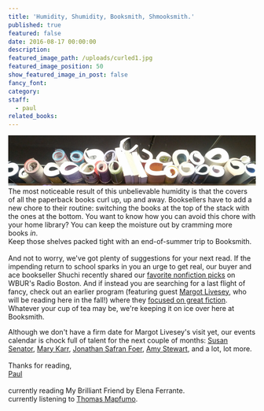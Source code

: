 ```yaml
---
title: 'Humidity, Shumidity, Booksmith, Shmooksmith.'
published: true
featured: false
date: 2016-08-17 00:00:00
description:
featured_image_path: /uploads/curled1.jpg
featured_image_position: 50
show_featured_image_in_post: false
fancy_font:
category:
staff:
  - paul
related_books:
---
```



![](/uploads/versions/curled1---x----967-194x---.jpg)The most noticeable result of this unbelievable humidity is that the covers of all the paperback books curl up, up and away. Booksellers have to add a new chore to their routine: switching the books at the top of the stack with the ones at the bottom. You want to know how you can avoid this chore with your home library? You can keep the moisture out by cramming more books *in*.
<br>Keep those shelves packed tight with an end-of-summer trip to Booksmith.
<br>
<br>And not to worry, we've got plenty of suggestions for your next read. If the impending return to school sparks in you an urge to get real, our buyer and ace bookseller Shuchi recently shared our [favorite nonfiction picks](https://www.wbur.org/radioboston/2016/08/12/summer-non-fiction) on WBUR's Radio Boston. And if instead you are searching for a last flight of fancy, check out an earlier program (featuring guest [Margot Livesey](https://www.brooklinebooksmith-shop.com/search/site/margot%2520livesey), who will be reading here in the fall!) where they [focused on great fiction](https://www.wbur.org/radioboston/2016/07/29/summer-reading-fiction). Whatever your cup of tea may be, we're keeping it on ice over here at Booksmith.

Although we don't have a firm date for Margot Livesey's visit yet, our events calendar is chock full of talent for the next couple of months: [Susan Senator](https://www.brooklinebooksmith.com/events/2016-09/autism-adulthood---strategies-and-insights-for-a-fulfilling-life/), [Mary Karr](https://www.brooklinebooksmith.com/events/2016-09/mary-karr---the-art-of-memoir/), [Jonathan Safran Foer](https://www.eventbrite.com/e/jonathan-safran-foer-on-98-presented-by-brookline-booksmith-and-the-jewish-arts-collaborative-tickets-26568940416), [Amy Stewart](https://www.brooklinebooksmith.com/events/2016-09/amy-stewart---lady-cop-makes-trouble-a-kopp-sisters-novel/), and a lot, lot more.
<br>
<br>Thanks for reading,
<br>[Paul](https://www.ptpainter.com/)
<br>
<br>currently reading My Brilliant Friend by Elena Ferrante.
<br>currently listening to [Thomas Mapfumo](https://www.youtube.com/watch?v=byRjrimut-0).
